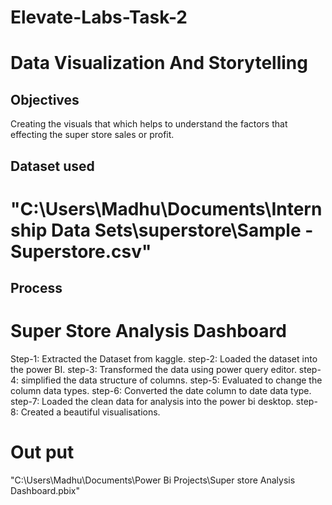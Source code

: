 # Elevate-Labs-Task-2
# Data Visualization And Storytelling
## Objectives 
Creating the visuals that which helps to understand the factors that effecting the super store sales or profit.
## Dataset used
# "C:\Users\Madhu\Documents\Internship Data Sets\superstore\Sample - Superstore.csv"
## Process
# Super Store Analysis Dashboard 
Step-1: Extracted the Dataset from kaggle.
step-2: Loaded the dataset into the power BI.
step-3: Transformed the data using power query editor.
step-4: simplified the data structure of columns.
step-5: Evaluated to change the column data types.
step-6: Converted the date column to date data type.
step-7: Loaded the clean data for analysis into the power bi desktop.
step-8: Created a beautiful visualisations.
# Out put
"C:\Users\Madhu\Documents\Power Bi Projects\Super store Analysis Dashboard.pbix"
